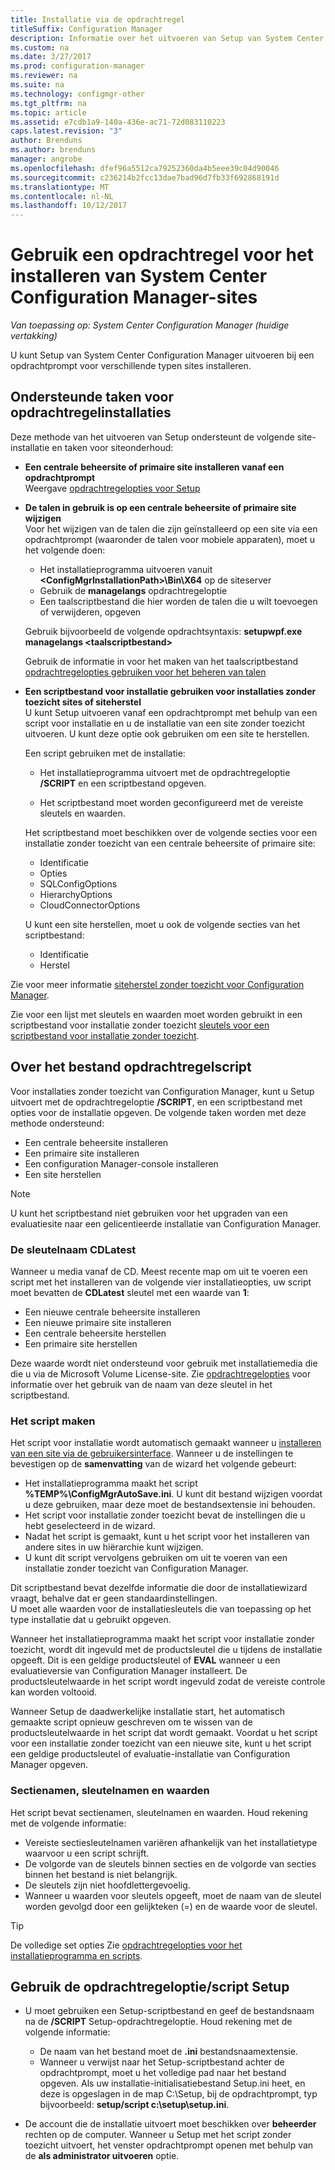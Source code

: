 ```yaml
---
title: Installatie via de opdrachtregel
titleSuffix: Configuration Manager
description: Informatie over het uitvoeren van Setup van System Center Configuration Manager bij een opdrachtprompt voor een verscheidenheid aan site-installaties.
ms.custom: na
ms.date: 3/27/2017
ms.prod: configuration-manager
ms.reviewer: na
ms.suite: na
ms.technology: configmgr-other
ms.tgt_pltfrm: na
ms.topic: article
ms.assetid: e7cdb1a9-140a-436e-ac71-72d083110223
caps.latest.revision: "3"
author: Brenduns
ms.author: brenduns
manager: angrobe
ms.openlocfilehash: dfef96a5512ca79252360da4b5eee39c04d90046
ms.sourcegitcommit: c236214b2fcc13dae7bad96d7fb33f692868191d
ms.translationtype: MT
ms.contentlocale: nl-NL
ms.lasthandoff: 10/12/2017
---
```

# <a name="use-a-command-line-to-install-system-center-configuration-manager-sites"></a>Gebruik een opdrachtregel voor het installeren van System Center Configuration Manager-sites

*Van toepassing op: System Center Configuration Manager (huidige vertakking)*

 U kunt Setup van System Center Configuration Manager uitvoeren bij een opdrachtprompt voor verschillende typen sites installeren.

## <a name="supported-tasks-for-command-line-installations"></a>Ondersteunde taken voor opdrachtregelinstallaties
 Deze methode van het uitvoeren van Setup ondersteunt de volgende site-installatie en taken voor siteonderhoud:

-   **Een centrale beheersite of primaire site installeren vanaf een opdrachtprompt**  
  Weergave [opdrachtregelopties voor Setup](../../../../core/servers/deploy/install/command-line-options-for-setup.md)

-  **De talen in gebruik is op een centrale beheersite of primaire site wijzigen**  
    Voor het wijzigen van de talen die zijn geïnstalleerd op een site via een opdrachtprompt (waaronder de talen voor mobiele apparaten), moet u het volgende doen:  

     -   Het installatieprogramma uitvoeren vanuit  **&lt;ConfigMgrInstallationPath\>\Bin\X64** op de siteserver
     -   Gebruik de **managelangs** opdrachtregeloptie
     -   Een taalscriptbestand die hier worden de talen die u wilt toevoegen of verwijderen, opgeven  

    Gebruik bijvoorbeeld de volgende opdrachtsyntaxis: **setupwpf.exe managelangs &lt;taalscriptbestand\>**  

    Gebruik de informatie in voor het maken van het taalscriptbestand [opdrachtregelopties gebruiken voor het beheren van talen](../../../../core/servers/deploy/install/command-line-options-for-setup.md#bkmk_Lang)  

-  **Een scriptbestand voor installatie gebruiken voor installaties zonder toezicht sites of siteherstel**  
    U kunt Setup uitvoeren vanaf een opdrachtprompt met behulp van een script voor installatie en u de installatie van een site zonder toezicht uitvoeren. U kunt deze optie ook gebruiken om een site te herstellen.    

    Een script gebruiken met de installatie:  

    -   Het installatieprogramma uitvoert met de opdrachtregeloptie **/SCRIPT** en een scriptbestand opgeven.  

    -   Het scriptbestand moet worden geconfigureerd met de vereiste sleutels en waarden.  

    Het scriptbestand moet beschikken over de volgende secties voor een installatie zonder toezicht van een centrale beheersite of primaire site:  

    -   Identificatie    
    -   Opties    
    -   SQLConfigOptions    
      -   HierarchyOptions    
    -   CloudConnectorOptions   

    U kunt een site herstellen, moet u ook de volgende secties van het scriptbestand:  

    -   Identificatie  
    -   Herstel

Zie voor meer informatie [siteherstel zonder toezicht voor Configuration Manager](/sccm/protect/understand/unattended-recovery).  

Zie voor een lijst met sleutels en waarden moet worden gebruikt in een scriptbestand voor installatie zonder toezicht [sleutels voor een scriptbestand voor installatie zonder toezicht](../../../../core/servers/deploy/install/command-line-options-for-setup.md#bkmk_Unattended).  

## <a name="about-the-command-line-script-file"></a>Over het bestand opdrachtregelscript  
 Voor installaties zonder toezicht van Configuration Manager, kunt u Setup uitvoert met de opdrachtregeloptie **/SCRIPT**, en een scriptbestand met opties voor de installatie opgeven. De volgende taken worden met deze methode ondersteund:  

-   Een centrale beheersite installeren  
-   Een primaire site installeren  
-   Een configuration Manager-console installeren  
-   Een site herstellen  

> [!NOTE]  
>  U kunt het scriptbestand niet gebruiken voor het upgraden van een evaluatiesite naar een gelicentieerde installatie van Configuration Manager.  

### <a name="the-cdlatest-key-name"></a>De sleutelnaam CDLatest
Wanneer u media vanaf de CD. Meest recente map om uit te voeren een script met het installeren van de volgende vier installatieopties, uw script moet bevatten de **CDLatest** sleutel met een waarde van **1**:
- Een nieuwe centrale beheersite installeren
- Een nieuwe primaire site installeren
- Een centrale beheersite herstellen
- Een primaire site herstellen

Deze waarde wordt niet ondersteund voor gebruik met installatiemedia die die u via de Microsoft Volume License-site.
Zie [opdrachtregelopties](/sccm/core/servers/deploy/install/command-line-options-for-setup) voor informatie over het gebruik van de naam van deze sleutel in het scriptbestand.



### <a name="create-the-script"></a>Het script maken
Het script voor installatie wordt automatisch gemaakt wanneer u [installeren van een site via de gebruikersinterface](../../../../core/servers/deploy/install/use-the-setup-wizard-to-install-sites.md).  Wanneer u de instellingen te bevestigen op de **samenvatting** van de wizard het volgende gebeurt:  

-   Het installatieprogramma maakt het script **%TEMP%\ConfigMgrAutoSave.ini**.  U kunt dit bestand wijzigen voordat u deze gebruiken, maar deze moet de bestandsextensie ini behouden.  
-   Het script voor installatie zonder toezicht bevat de instellingen die u hebt geselecteerd in de wizard.  
-   Nadat het script is gemaakt, kunt u het script voor het installeren van andere sites in uw hiërarchie kunt wijzigen.  
-   U kunt dit script vervolgens gebruiken om uit te voeren van een installatie zonder toezicht van Configuration Manager.  

Dit scriptbestand bevat dezelfde informatie die door de installatiewizard vraagt, behalve dat er geen standaardinstellingen.   
U moet alle waarden voor de installatiesleutels die van toepassing op het type installatie dat u gebruikt opgeven.   

Wanneer het installatieprogramma maakt het script voor installatie zonder toezicht, wordt dit ingevuld met de productsleutel die u tijdens de installatie opgeeft. Dit is een geldige productsleutel of **EVAL** wanneer u een evaluatieversie van Configuration Manager installeert. De productsleutelwaarde in het script wordt ingevuld zodat de vereiste controle kan worden voltooid.   

Wanneer Setup de daadwerkelijke installatie start, het automatisch gemaakte script opnieuw geschreven om te wissen van de productsleutelwaarde in het script dat wordt gemaakt. Voordat u het script voor een installatie zonder toezicht van een nieuwe site, kunt u het script een geldige productsleutel of evaluatie-installatie van Configuration Manager opgeven.  

### <a name="section-names-key-names-and-values"></a>Sectienamen, sleutelnamen en waarden
Het script bevat sectienamen, sleutelnamen en waarden. Houd rekening met de volgende informatie:
-   Vereiste sectiesleutelnamen variëren afhankelijk van het installatietype waarvoor u een script schrijft.
-   De volgorde van de sleutels binnen secties en de volgorde van secties binnen het bestand is niet belangrijk.     
-   De sleutels zijn niet hoofdlettergevoelig.  
-   Wanneer u waarden voor sleutels opgeeft, moet de naam van de sleutel worden gevolgd door een gelijkteken (=) en de waarde voor de sleutel.    

> [!TIP]  
>  De volledige set opties Zie [opdrachtregelopties voor het installatieprogramma en scripts](../../../../core/servers/deploy/install/command-line-options-for-setup.md).  

## <a name="use-the-script-setup-command-line-option"></a>Gebruik de opdrachtregeloptie/script Setup

-   U moet gebruiken een Setup-scriptbestand en geef de bestandsnaam na de **/SCRIPT** Setup-opdrachtregeloptie. Houd rekening met de volgende informatie:   
    -   De naam van het bestand moet de **.ini** bestandsnaamextensie.  
    -   Wanneer u verwijst naar het Setup-scriptbestand achter de opdrachtprompt, moet u het volledige pad naar het bestand opgeven. Als uw installatie-initialisatiebestand Setup.ini heet, en deze is opgeslagen in de map C:\Setup, bij de opdrachtprompt, typ bijvoorbeeld: **setup/script c:\setup\setup.ini**.  

-   De account die de installatie uitvoert moet beschikken over **beheerder** rechten op de computer. Wanneer u Setup met het script zonder toezicht uitvoert, het venster opdrachtprompt openen met behulp van de **als administrator uitvoeren** optie.   
